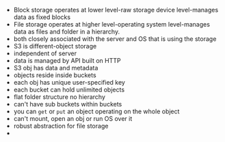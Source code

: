 * Block storage operates at lower level-raw storage device level-manages data as fixed blocks
* File storage operates at higher level-operating system level-manages data as files and folder in a hierarchy.
* both closely associated with the server and OS that is using the storage
* S3 is different-object storage
* independent of server
* data is managed by API built on HTTP 
* S3 obj has data and metadata
* objects reside inside buckets
* each obj has unique user-specified key
* each bucket can hold unlimited objects
* flat folder structure no hierarchy
* can't have sub buckets within buckets
* you can `get` or `put` an object operating on the whole object
* can't mount, open an obj or run OS over it
* robust abstraction for file storage
* 